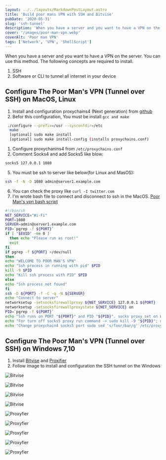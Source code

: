 ```yaml
---
layout: ../../layouts/MarkdownPostLayout.astro
title: 'Build poor mans VPN with SSH and Bitvise'
pubDate: '2020-05-31'
slug: 'ssh-tunnel'
description: 'When you have a server and you want to have a VPN on the server. You can use this method. The following concepts are required to install.'
cover: '/images/poor-man-vpn.webp'
coverAlt: 'Poor man VPN'
tags: ['Network', 'VPN', 'ShellScript']
---
```


When you have a server and you want to have a VPN on the server. You can use this method. The following concepts are required to install.

1. SSH
2. Software or CLI to tunnel all internet in your device

## Configure The Poor Man's VPN (Tunnel over SSH) on MacOS, Linux

1. Install and configuration proxychains4 (Next generation) from [github][1]
2. Befor this configuration, You must be install `gcc and make`

```bash
 ./configure --prefix=/usr --sysconfdir=/etc
  make
  [optional] sudo make install
  [optional] sudo make install-config (installs proxychains.conf)
```

1. Configure proxychanins4 from `/etc/proxychains.conf`
2. Comment Socks4 and add Socks5 like blow:

```bash
socks5 127.0.0.1 1080
```

5. You must be ssh to server like below(for Linux and MasOS):

```bash
ssh -f -N -D 1080 admin@server1.example.com
```

6. You can check the proxy like `curl -I twitter.com`
7. I'm wrote bash file to connect and disconnect to ssh in the MacOS. [Poor Man's vpn bash script][2]

```bash
#!/bin/sh
NET_SERVICE="Wi-Fi"
PORT=1080
SERVER=admin@server1.example.com
PID=`pgrep -f ${PORT}`
if [ "$EUID" -ne 0 ]
  then echo "Please run as root!"
  exit
fi
if pgrep -f ${PORT} >/dev/null
then
echo "WELCOME TO POOR MAN'S VPN"
echo "Ssh process in running with pid" $PID
kill -9 $PID
echo "Kill ssh process with PID" $PID
else
echo "Ssh process not found"
fi
ssh -D ${PORT} -f -C -q -N ${SERVER}
echo "Connect to server"
networksetup -setsocksfirewallproxy ${NET_SERVICE} 127.0.0.1 ${PORT}
networksetup -setsocksfirewallproxystate ${NET_SERVICE} on
PID=`pgrep -f ${PORT}`
echo "Ssh runs on PORT "${PORT}" and PID "${PID}". socks proxy set on Wi-Fi"
echo "For turn off socks5 proxy run command -> sudo kill -9 "${PID}"; networksetup -setsocksfirewallproxystate "${NET_SERVICE}" off"
echo "Change proxychain4 socks5 port sudo sed 's/foor/bar/g' /etc/proxychains.conf"
```

## Configure The Poor Man's VPN (Tunnel over SSH) on Windows 7,10

1. Install [Bitvise][3] and [Proxifier][4]
2. Follow image to install and configuration the SSH tunnel on the Windows

![Bitvise](/img/content/ssh-tunnel/ssh/1.jpg)

![Bitvise](/img/content/ssh-tunnel/ssh/2.jpg)

![Bitvise](/img/content/ssh-tunnel/ssh/3.jpg)

![Bitvise](/img/content/ssh-tunnel/ssh/4.jpg)

![Proxyfier](/img/content/ssh-tunnel/proxy/1.jpg)

![Proxyfier](/img/content/ssh-tunnel/proxy/2.jpg)

![Proxyfier](/img/content/ssh-tunnel/proxy/3.jpg)

![Proxyfier](/img/content/ssh-tunnel/proxy/4.jpg)

![Proxyfier](/img/content/ssh-tunnel/proxy/5.jpg)

[1]: https://github.com/rofl0r/proxychains-ng
[2]: https://gist.github.com/pooyagolchian/520ee77f22836d92b483f3f8827f8767
[3]: https://www.bitvise.com/ssh-client-download
[4]: http://www.mediafire.com/file/6fm9v97vnw6qj9y/ProxifierPE.zip/file
